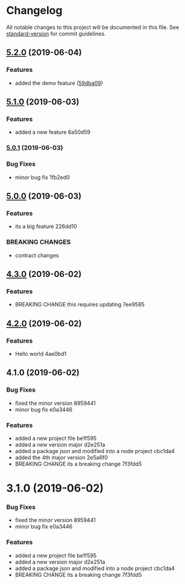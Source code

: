 # Changelog

All notable changes to this project will be documented in this file. See [standard-version](https://github.com/conventional-changelog/standard-version) for commit guidelines.

## [5.2.0](https://github.com/roughnote/conventional-commit-sample/compare/v5.1.0...v5.2.0) (2019-06-04)


### Features

* added the demo feature ([59dba09](https://github.com/roughnote/conventional-commit-sample/commit/59dba09))



## [5.1.0](///compare/v5.0.1...v5.1.0) (2019-06-03)


### Features

* added a new feature 6a50d59



### [5.0.1](///compare/v5.0.0...v5.0.1) (2019-06-03)


### Bug Fixes

* minor bug fix 1fb2ed0



## [5.0.0](///compare/v4.3.0...v5.0.0) (2019-06-03)


### Features

* its a big feature 226dd10


### BREAKING CHANGES

* contract changes



## [4.3.0](///compare/v4.2.0...v4.3.0) (2019-06-02)


### Features

* BREAKING CHANGE this requires updating 7ee9585



## [4.2.0](///compare/v4.1.0...v4.2.0) (2019-06-02)


### Features

* Hello world 4ae0bd1



## 4.1.0 (2019-06-02)


### Bug Fixes

* fixed the minor version 8959441
* minor bug fix e0a3446


### Features

* added a new project file be1f595
* added a new version major d2e251a
* added a package json and modified into a node project cbc1da4
* added the 4th major version 2e5a6f0
* BREAKING CHANGE its a breaking change 7f3fdd5



# 3.1.0 (2019-06-02)


### Bug Fixes

* fixed the minor version 8959441
* minor bug fix e0a3446


### Features

* added a new project file be1f595
* added a new version major d2e251a
* added a package json and modified into a node project cbc1da4
* BREAKING CHANGE its a breaking change 7f3fdd5
